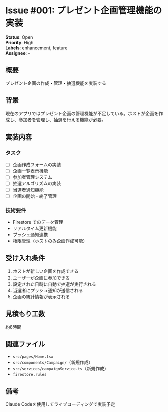 # Issue #001: プレゼント企画管理機能の実装

**Status**: Open  
**Priority**: High  
**Labels**: enhancement, feature  
**Assignee**: -  

## 概要
プレゼント企画の作成・管理・抽選機能を実装する

## 背景
現在のアプリではプレゼント企画の管理機能が不足している。ホストが企画を作成し、参加者を管理し、抽選を行える機能が必要。

## 実装内容

### タスク
- [ ] 企画作成フォームの実装
- [ ] 企画一覧表示機能
- [ ] 参加者管理システム
- [ ] 抽選アルゴリズムの実装
- [ ] 当選者通知機能
- [ ] 企画の開始・終了管理

### 技術要件
- Firestore でのデータ管理
- リアルタイム更新機能
- プッシュ通知連携
- 権限管理（ホストのみ企画作成可能）

## 受け入れ条件
1. ホストが新しい企画を作成できる
2. ユーザーが企画に参加できる
3. 設定された日時に自動で抽選が実行される
4. 当選者にプッシュ通知が送信される
5. 企画の統計情報が表示される

## 見積もり工数
約8時間

## 関連ファイル
- `src/pages/Home.tsx`
- `src/components/Campaign/`（新規作成）
- `src/services/campaignService.ts`（新規作成）
- `firestore.rules`

## 備考
Claude Codeを使用してライブコーディングで実装予定